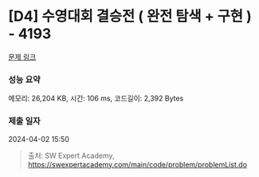 # [D4] 수영대회 결승전 ( 완전 탐색 + 구현 ) - 4193 

[문제 링크](https://swexpertacademy.com/main/code/problem/problemDetail.do?contestProbId=AWKaG6_6AGQDFARV) 

### 성능 요약

메모리: 26,204 KB, 시간: 106 ms, 코드길이: 2,392 Bytes

### 제출 일자

2024-04-02 15:50



> 출처: SW Expert Academy, https://swexpertacademy.com/main/code/problem/problemList.do